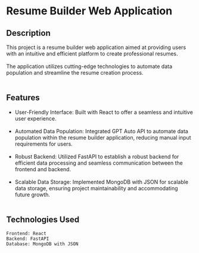 # Resume Builder Web Application

## Description

This project is a resume builder web application aimed at providing users with an intuitive and efficient platform to create professional resumes. <br/> <br/>
The application utilizes cutting-edge technologies to automate data population and streamline the resume creation process. <br/> <br/>

## Features

- User-Friendly Interface: Built with React to offer a seamless and intuitive user experience. <br/> <br/>
- Automated Data Population: Integrated GPT Auto API to automate data population within the resume builder application, reducing manual input requirements for users. <br/> <br/>
- Robust Backend: Utilized FastAPI to establish a robust backend for efficient data processing and seamless communication between the frontend and backend. <br/> <br/>
- Scalable Data Storage: Implemented MongoDB with JSON for scalable data storage, ensuring project maintainability and accommodating future growth. <br/> <br/>

## Technologies Used

    Frontend: React
    Backend: FastAPI
    Database: MongoDB with JSON
